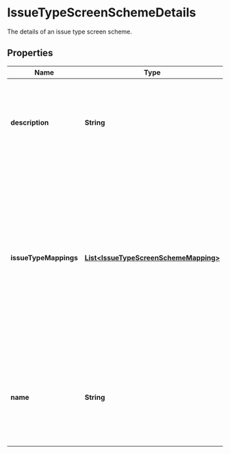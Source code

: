 

# IssueTypeScreenSchemeDetails

The details of an issue type screen scheme.

## Properties

| Name | Type | Description | Notes |
|------------ | ------------- | ------------- | -------------|
|**description** | **String** | The description of the issue type screen scheme. The maximum length is 255 characters. |  [optional] |
|**issueTypeMappings** | [**List&lt;IssueTypeScreenSchemeMapping&gt;**](IssueTypeScreenSchemeMapping.md) | The IDs of the screen schemes for the issue type IDs and *default*. A *default* entry is required to create an issue type screen scheme, it defines the mapping for all issue types without a screen scheme. |  |
|**name** | **String** | The name of the issue type screen scheme. The name must be unique. The maximum length is 255 characters. |  |



